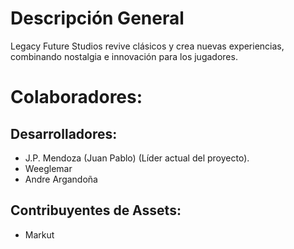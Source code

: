 # Descripción General
Legacy Future Studios revive clásicos y crea nuevas experiencias, combinando nostalgia e innovación para los jugadores.

# Colaboradores:
## Desarrolladores:
* J.P. Mendoza (Juan Pablo) (Líder actual del proyecto).
* Weeglemar
* Andre Argandoña
## Contribuyentes de Assets:
* Markut
